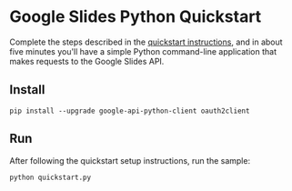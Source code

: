# Google Slides Python Quickstart

Complete the steps described in the [quickstart instructions](
https://developers.google.com/slides/quickstart/python), and in about five
minutes you'll have a simple Python command-line application that makes
requests to the Google Slides API.

## Install

```
pip install --upgrade google-api-python-client oauth2client
```

## Run

After following the quickstart setup instructions, run the sample:

```
python quickstart.py
```
